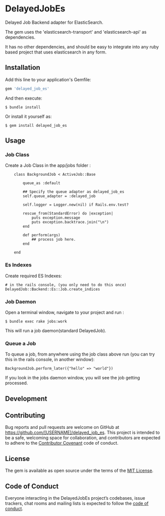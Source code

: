 # DelayedJobEs

Delayed Job Backend adapter for ElasticSearch.


The gem uses the 'elasticsearch-transport' and 'elasticsearch-api' as dependencies.

It has no other dependencies, and should be easy to integrate into any ruby based project that uses elasticsearch in any form.


## Installation

Add this line to your application's Gemfile:

```ruby
gem 'delayed_job_es'
```

And then execute:

    $ bundle install

Or install it yourself as:

    $ gem install delayed_job_es

## Usage

### Job Class

Create a Job Class in the app/jobs folder :

```
  	class BackgroundJob < ActiveJob::Base
  
  		queue_as :default

  		## Specify the queue adapter as delayed_job_es
  		self.queue_adapter = :delayed_job

  		self.logger = Logger.new(nil) if Rails.env.test? 

	  	rescue_from(StandardError) do |exception|
	  		puts exception.message
	   		puts exception.backtrace.join("\n")
	  	end
  
  		def perform(args)
  			## process job here.
  		end

  	end
```

### Es Indexes

Create required ES Indexes:


```
# in the rails console, (you only need to do this once)
DelayedJob::Backend::Es::Job.create_indices
```

### Job Daemon

Open a terminal window, navigate to your project and run :

	$ bundle exec rake jobs:work

This will run a job daemon(standard DelayedJob).


### Queue a Job

To queue a job, from anywhere using the job class above run (you can try this in the rails console, in another window):


```
BackgroundJob.perform_later({"hello" => "world"})
```

If you look in the jobs daemon window, you will see the job getting processed.




## Development



## Contributing

Bug reports and pull requests are welcome on GitHub at https://github.com/[USERNAME]/delayed_job_es. This project is intended to be a safe, welcoming space for collaboration, and contributors are expected to adhere to the [Contributor Covenant](http://contributor-covenant.org) code of conduct.

## License

The gem is available as open source under the terms of the [MIT License](https://opensource.org/licenses/MIT).

## Code of Conduct

Everyone interacting in the DelayedJobEs project’s codebases, issue trackers, chat rooms and mailing lists is expected to follow the [code of conduct](https://github.com/[USERNAME]/delayed_job_es/blob/master/CODE_OF_CONDUCT.md).
